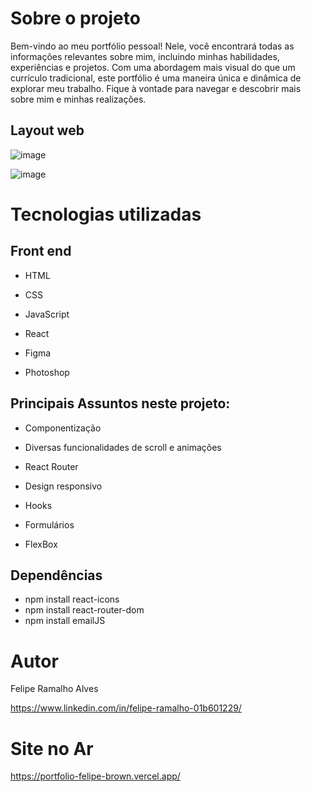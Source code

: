 # Sobre o projeto

Bem-vindo ao meu portfólio pessoal! Nele, você encontrará todas as informações relevantes sobre mim, incluindo minhas habilidades, experiências e projetos. Com uma abordagem mais visual do que um currículo tradicional, este portfólio é uma maneira única e dinâmica de explorar meu trabalho. Fique à vontade para navegar e descobrir mais sobre mim e minhas realizações.

## Layout web
![image](https://user-images.githubusercontent.com/108680857/235500354-4fab9e36-9ec6-4d14-b595-9b4e69d8b02c.png)

![image](https://user-images.githubusercontent.com/108680857/235500388-8bb44e9f-925f-419e-996a-f25257198602.png)


# Tecnologias utilizadas
## Front end
- HTML
- CSS
- JavaScript
- React

- Figma
- Photoshop


## Principais Assuntos neste projeto:

- Componentização

- Diversas funcionalidades de scroll e animações

- React Router

- Design responsivo

- Hooks

- Formulários

- FlexBox


## Dependências

- npm install react-icons
- npm install react-router-dom
- npm install emailJS

# Autor

Felipe Ramalho Alves

https://www.linkedin.com/in/felipe-ramalho-01b601229/

# Site no Ar
https://portfolio-felipe-brown.vercel.app/

